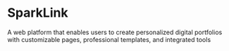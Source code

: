# SparkLink
A web platform that enables users to create personalized digital portfolios with customizable pages, professional templates, and integrated tools
